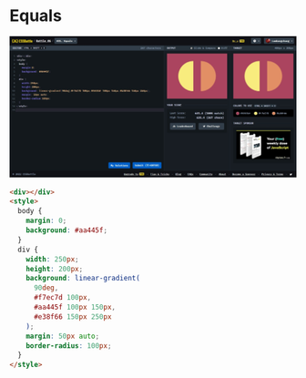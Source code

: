 # Equals

![Equals](./images/31-equals.jpeg)

```html
<div></div>
<style>
  body {
    margin: 0;
    background: #aa445f;
  }
  div {
    width: 250px;
    height: 200px;
    background: linear-gradient(
      90deg,
      #f7ec7d 100px,
      #aa445f 100px 150px,
      #e38f66 150px 250px
    );
    margin: 50px auto;
    border-radius: 100px;
  }
</style>
```
